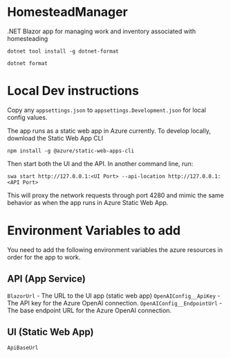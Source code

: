 # HomesteadManager

.NET Blazor app for managing work and inventory associated with homesteading

`dotnet tool install -g dotnet-format`

`dotnet format`



# Local Dev instructions
Copy any `appsettings.json` to `appsettings.Development.json` for local config values.

The app runs as a static web app in Azure currently. To develop locally, download the Static Web App CLI

```
npm install -g @azure/static-web-apps-cli
```

Then start both the UI and the API. In another command line, run:
```
swa start http://127.0.0.1:<UI Port> --api-location http://127.0.0.1:<API Port>
```

This will proxy the network requests through port 4280 and mimic the same behavior as when the app runs in Azure Static Web App.


# Environment Variables to add
You need to add the following environment variables the azure resources in order for the app to work.

## API (App Service)
`BlazorUrl` - The URL to the UI app (static web app)
`OpenAIConfig__ApiKey` - The API key for the Azure OpenAI connection.
`OpenAIConfig__EndpointUrl` - The base endpoint URL for the Azure OpenAI connection.

## UI (Static Web App)
`ApiBaseUrl`